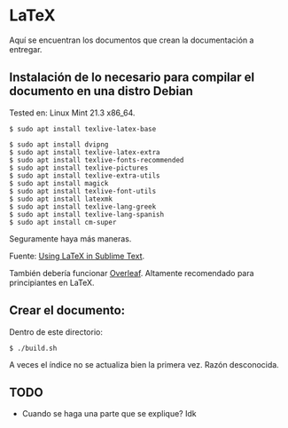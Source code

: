 # LaTeX

Aquí se encuentran los documentos que crean la documentación a entregar.

## Instalación de lo necesario para compilar el documento en una distro Debian

Tested en: Linux Mint 21.3 x86_64.

```console
$ sudo apt install texlive-latex-base

$ sudo apt install dvipng
$ sudo apt install texlive-latex-extra
$ sudo apt install texlive-fonts-recommended
$ sudo apt install texlive-pictures
$ sudo apt install texlive-extra-utils
$ sudo apt install magick
$ sudo apt install texlive-font-utils
$ sudo apt install latexmk
$ sudo apt install texlive-lang-greek
$ sudo apt install texlive-lang-spanish
$ sudo apt install cm-super
```

Seguramente haya más maneras.

Fuente: [Using LaTeX in Sublime Text](https://rowannicholls.github.io/sublime_text/latex.html).

También debería funcionar [Overleaf](https://www.overleaf.com/). Altamente recomendado para principiantes en LaTeX.

## Crear el documento:

Dentro de este directorio:

```console
$ ./build.sh
```

A veces el índice no se actualiza bien la primera vez. Razón desconocida.

## TODO

- Cuando se haga una parte que se explique? Idk
